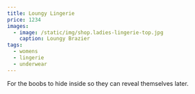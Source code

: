 ```yaml
---
title: Loungy Lingerie
price: 1234
images:
  - image: /static/img/shop.ladies-lingerie-top.jpg
    caption: Loungy Brazier
tags:
  - womens
  - lingerie
  - underwear
---
```

For the boobs to hide inside so they can reveal themselves later.